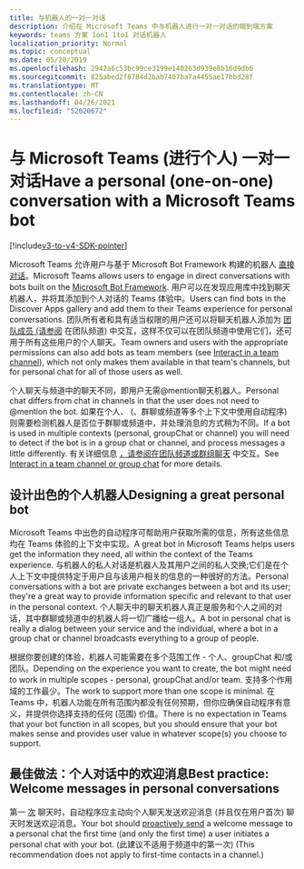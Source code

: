 ```yaml
---
title: 与机器人的一对一对话
description: 介绍在 Microsoft Teams 中与机器人进行一对一对话的端到端方案
keywords: teams 方案 1on1 1to1 对话机器人
localization_priority: Normal
ms.topic: conceptual
ms.date: 05/20/2019
ms.openlocfilehash: 2942a6c53bc99ce3199e140263d939e8b16d9db6
ms.sourcegitcommit: 825abed2f8784d2bab7407ba7a4455ae17bbd28f
ms.translationtype: MT
ms.contentlocale: zh-CN
ms.lasthandoff: 04/26/2021
ms.locfileid: "52020672"
---
```

# <a name="have-a-personal-one-on-one-conversation-with-a-microsoft-teams-bot"></a><span data-ttu-id="50cc6-104">与 Microsoft Teams (进行个人) 一对一对话</span><span class="sxs-lookup"><span data-stu-id="50cc6-104">Have a personal (one-on-one) conversation with a Microsoft Teams bot</span></span>

[!include[v3-to-v4-SDK-pointer](~/includes/v3-to-v4-pointer-bots.md)]

<span data-ttu-id="50cc6-105">Microsoft Teams 允许用户与基于 Microsoft Bot Framework 构建的机器人 [直接对话](/azure/bot-service/?view=azure-bot-service-3.0&preserve-view=true)。</span><span class="sxs-lookup"><span data-stu-id="50cc6-105">Microsoft Teams allows users to engage in direct conversations with bots built on the [Microsoft Bot Framework](/azure/bot-service/?view=azure-bot-service-3.0&preserve-view=true).</span></span> <span data-ttu-id="50cc6-106">用户可以在发现应用库中找到聊天机器人，并将其添加到个人对话的 Teams 体验中。</span><span class="sxs-lookup"><span data-stu-id="50cc6-106">Users can find bots in the Discover Apps gallery and add them to their Teams experience for personal conversations.</span></span> <span data-ttu-id="50cc6-107">团队所有者和具有适当权限的用户还可以将聊天机器人添加为 [团队成员 (请参阅](~/resources/bot-v3/bot-conversations/bots-conv-channel.md) 在团队频道) 中交互，这样不仅可以在团队频道中使用它们，还可用于所有这些用户的个人聊天。</span><span class="sxs-lookup"><span data-stu-id="50cc6-107">Team owners and users with the appropriate permissions can also add bots as team members (see [Interact in a team channel](~/resources/bot-v3/bot-conversations/bots-conv-channel.md)), which not only makes them available in that team's channels, but for personal chat for all of those users as well.</span></span>

<span data-ttu-id="50cc6-108">个人聊天与频道中的聊天不同，即用户无需@mention聊天机器人。</span><span class="sxs-lookup"><span data-stu-id="50cc6-108">Personal chat differs from chat in channels in that the user does not need to @mention the bot.</span></span> <span data-ttu-id="50cc6-109">如果在个人、 (、群聊或频道等多个上下文中使用自动程序) 则需要检测机器人是否位于群聊或频道中，并处理消息的方式稍为不同。</span><span class="sxs-lookup"><span data-stu-id="50cc6-109">If a bot is used in multiple contexts (personal, groupChat or channel) you will need to detect if the bot is in a group chat or channel, and process messages a little differently.</span></span> <span data-ttu-id="50cc6-110">有关详细信息 [，请参阅在团队频道或群组聊天](~/resources/bot-v3/bot-conversations/bots-conv-proactive.md) 中交互。</span><span class="sxs-lookup"><span data-stu-id="50cc6-110">See [Interact in a team channel or group chat](~/resources/bot-v3/bot-conversations/bots-conv-proactive.md) for more details.</span></span>

## <a name="designing-a-great-personal-bot"></a><span data-ttu-id="50cc6-111">设计出色的个人机器人</span><span class="sxs-lookup"><span data-stu-id="50cc6-111">Designing a great personal bot</span></span>

<span data-ttu-id="50cc6-112">Microsoft Teams 中出色的自动程序可帮助用户获取所需的信息，所有这些信息均在 Teams 体验的上下文中实现。</span><span class="sxs-lookup"><span data-stu-id="50cc6-112">A great bot in Microsoft Teams helps users get the information they need, all within the context of the Teams experience.</span></span> <span data-ttu-id="50cc6-113">与机器人的私人对话是机器人及其用户之间的私人交换;它们是在个人上下文中提供特定于用户且与该用户相关的信息的一种很好的方法。</span><span class="sxs-lookup"><span data-stu-id="50cc6-113">Personal conversations with a bot are private exchanges between a bot and its user; they're a great way to provide information specific and relevant to that user in the personal context.</span></span> <span data-ttu-id="50cc6-114">个人聊天中的聊天机器人真正是服务和个人之间的对话，其中群聊或频道中的机器人将一切广播给一组人。</span><span class="sxs-lookup"><span data-stu-id="50cc6-114">A bot in personal chat is really a dialog between your service and the individual, where a bot in a group chat or channel broadcasts everything to a group of people.</span></span>

<span data-ttu-id="50cc6-115">根据你要创建的体验，机器人可能需要在多个范围工作 - 个人、groupChat 和/或团队。</span><span class="sxs-lookup"><span data-stu-id="50cc6-115">Depending on the experience you want to create, the bot might need to work in multiple scopes - personal, groupChat and/or team.</span></span> <span data-ttu-id="50cc6-116">支持多个作用域的工作最少。</span><span class="sxs-lookup"><span data-stu-id="50cc6-116">The work to support more than one scope is minimal.</span></span> <span data-ttu-id="50cc6-117">在 Teams 中，机器人功能在所有范围内都没有任何预期，但你应确保自动程序有意义，并提供你选择支持的任何 (范围) 价值。</span><span class="sxs-lookup"><span data-stu-id="50cc6-117">There is no expectation in Teams that your bot function in all scopes, but you should ensure that your bot makes sense and provides user value in whatever scope(s) you choose to support.</span></span>

## <a name="best-practice-welcome-messages-in-personal-conversations"></a><span data-ttu-id="50cc6-118">最佳做法：个人对话中的欢迎消息</span><span class="sxs-lookup"><span data-stu-id="50cc6-118">Best practice: Welcome messages in personal conversations</span></span>

<span data-ttu-id="50cc6-119">第一 [次](~/resources/bot-v3/bot-conversations/bots-conv-proactive.md) 聊天时，自动程序应主动向个人聊天发送欢迎消息 (并且仅在用户首次) 聊天时发送欢迎消息。</span><span class="sxs-lookup"><span data-stu-id="50cc6-119">Your bot should [proactively send](~/resources/bot-v3/bot-conversations/bots-conv-proactive.md) a welcome message to a personal chat the first time (and only the first time) a user initiates a personal chat with your bot.</span></span> <span data-ttu-id="50cc6-120"> (此建议不适用于频道中的第一次) </span><span class="sxs-lookup"><span data-stu-id="50cc6-120">(This recommendation does not apply to first-time contacts in a channel.)</span></span>
